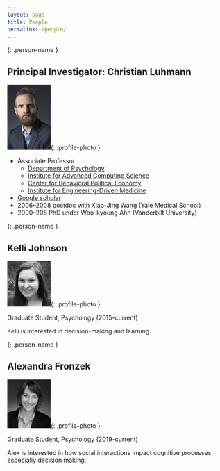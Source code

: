 ```yaml
---
layout: page
title: People
permalink: /people/
---
```


{: .person-name }
## Principal Investigator: Christian Luhmann
![Christian Luhmann](/images/cluhmann.jpg){: .profile-photo }

* Associate Professor
  * [Department of Psychology](https://www.stonybrook.edu/psychology/)
  * [Institute for Advanced Computing Science](https://www.iacs.stonybrook.edu/)
  * [Center for Behavioral Political Economy](https://www.stonybrook.edu/commcms/cbpe/)
  * [Institute for Engineering-Driven Medicine](https://www.stonybrook.edu/commcms/iedm/)
* [Google scholar](http://scholar.google.com/citations?user=gFX4QEkAAAAJ)
* 2006–2008 postdoc with Xiao-Jing Wang (Yale Medical School)
* 2000–206 PhD under Woo-kyoung Ahn (Vanderbilt University)

{: .person-name }
## Kelli Johnson
![Kelli Johnson](/images/kelli.jpg){: .profile-photo }

Graduate Student, Psychology (2015-current)

Kelli is interested in decision-making and learning.

{: .person-name }
## Alexandra Fronzek
![Alexandra Fronzek](/images/alex.png){: .profile-photo }

Graduate Student, Psychology (2019-current)

Alex is interested in how social interactions impact cognitive processes, especially decision making. 
